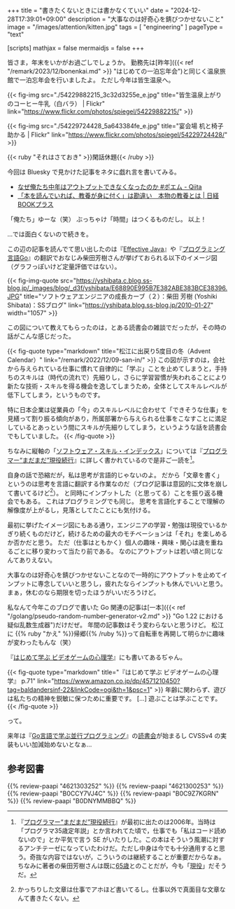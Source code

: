 +++
title = "書きたくないときには書かなくていい"
date =  "2024-12-28T17:39:01+09:00"
description = "大事なのは好奇心を錆びつかせないこと"
image = "/images/attention/kitten.jpg"
tags = [ "engineering" ]
pageType = "text"

[scripts]
  mathjax = false
  mermaidjs = false
+++

皆さま，年末をいかがお過ごしでしょうか。
勤務先は[昨年]({{< ref "/remark/2023/12/bonenkai.md" >}} "はじめての一泊忘年会")と同じく温泉旅館で一泊忘年会を行いましたよ。
ただし今年は皆生温泉へ。

{{< fig-img src="./54229882215_3c32d3255e_e.jpg" title="皆生温泉上がりのコーヒー牛乳（白バラ） | Flickr" link="https://www.flickr.com/photos/spiegel/54229882215/" >}}

{{< fig-img src="./54229724428_5a643384fe_e.jpg" title="宴会場 机と椅子助かる | Flickr" link="https://www.flickr.com/photos/spiegel/54229724428/" >}}

{{< ruby "それはさておき" >}}閑話休題{{< /ruby >}}

今回は Bluesky で見かけた記事をネタに戯れ言を書いてみる。

- [なぜ俺たち中年はアウトプットできなくなったのか #ポエム - Qiita](https://qiita.com/moroi/items/e39fb42172bfe2d4d209)
- [「本を読んでいれば、教養が身に付く」は勘違い　本物の教養とは | 日経BOOKプラス](https://bookplus.nikkei.com/atcl/column/121100449/121100003/)

「俺たち」ゆーな（笑） ぶっちゃけ「時間」はつくるものだし。
以上！

...では面白くないので続きを。

この辺の記事を読んでて思い出したのは『[Effective Java](https://www.amazon.co.jp/dp/4621303252?tag=baldandersinf-22&linkCode=ogi&th=1&psc=1)』や『[プログラミング言語Go](https://www.amazon.co.jp/dp/4621300253?tag=baldandersinf-22&linkCode=ogi&th=1&psc=1)』の翻訳でおなじみ柴田芳樹さんが挙げておられる以下のイメージ図（グラフっぽいけど定量評価ではない）。

{{< fig-img-quote src="https://yshibata.c.blog.ss-blog.jp/_images/blog/_d3f/yshibata/E68890E995B7E382ABE383BCE38396.JPG" title="ソフトウェアエンジニアの成長カーブ（２）：柴田 芳樹 (Yoshiki Shibata)：SSブログ" link="https://yshibata.blog.ss-blog.jp/2010-01-27" width="1057" >}}

この図について教えてもらったのは，とある読書会の雑談でだったが，その時の話がこんな感じだった。

{{< fig-quote type="markdown" title="松江に出戻り5度目の冬（Advent Calendar）" link="/remark/2022/12/09-san-in/" >}}
この図が示すのは，会社から与えられている仕事に慣れて自律的に「学ぶ」ことを止めてしまうと，手持ちのスキルは（時代の流れで）先細りし，さらに学習習慣が失われることにより新たな技術・スキルを得る機会を逸してしまうため，全体としてスキルレベルが低下してしまう，というものです。

特に日本企業は従業員の「今」のスキルレベルに合わせて「できそうな仕事」を見繕って割り振る傾向があり，所属部署から与えられる仕事をこなすことに満足しているとあっという間にスキルが先細りしてしまう，というような話を読書会でもしていました。
{{< /fig-quote >}}

ちなみに縦軸の「[ソフトウェア・スキル・インデックス](http://yshibata.blog.so-net.ne.jp/2010-01-11 "技術者のレベルとソフトウェア開発の難易度（２）")」については『[プログラマー“まだまだ”現役続行](https://www.amazon.co.jp/dp/B0CCY7VJ4C?tag=baldandersinf-22&linkCode=ogi&th=1&psc=1)』に詳しく書かれているので是非ご一読を[^p1]。

[^p1]: 『[プログラマー“まだまだ”現役続行](https://www.amazon.co.jp/dp/B0CCY7VJ4C?tag=baldandersinf-22&linkCode=ogi&th=1&psc=1)』が最初に出たのは2006年。当時は「プログラマ35歳定年説」とか言われてた頃で，仕事でも「私はコード読めないので」とか平気で言う SE がいたりした。この本はそういう風潮に対するアンチテーゼになっていたわけだ。ただし中身は今でも十分通用すると思う。奇抜な内容ではないが，こういうのは継続することが重要だからなぁ。ちなみに著者の柴田芳樹さんは既に[65歳](https://note.com/yoshiki_shibata/n/n86d730f758e5 "65歳になりました｜柴田 芳樹")とのことだが，今も「[現役](https://note.com/yoshiki_shibata/n/n1489871a51ac "カウシェでのAPI仕様整備と効率的なバックエンド開発の実現｜柴田 芳樹")」だそうだ。

自身の話で恐縮だが，私は思考が言語的じゃないのよ。
だから「文章を書く」というのは思考を言語に翻訳する作業なのだ（ブログ記事は意図的に文体を崩して書いてるけど[^w]）。
と同時にインプットした（と思ってる）ことを振り返る機会でもある。
これはプログラミングでも同じ。
思考を言語化することで理解の解像度が上がるし，見落としてたことにも気付ける。

[^w]: かっちりした文章は仕事でアホほど書いてるし。仕事以外で真面目な文章なんて書きたくない。

最初に挙げたイメージ図にもある通り，エンジニアの学習・勉強は現役でいるかぎり続くものだけど，続けるための最大のモチベーションは「それ」を楽しめるか否かだと思う。
ただ（仕事はともかく）個人の趣味・興味・関心は歳を重ねるごとに移り変わって当たり前である。
なのにアウトプットは若い頃と同じなんてありえない。

大事なのは好奇心を錆びつかせないことなので一時的にアウトプットを止めてインプットに専念していいと思うし，疲れたならインプットも休んでいいと思う。
まぁ，休むのなら期限を切ったほうがいいだろうけど。

私なんて今年このブログで書いた Go 関連の記事は[一本]({{< ref "/golang/pseudo-random-number-generator-v2.md" >}} "Go 1.22 における疑似乱数生成器")だけだぜ。
年間の記事数はそう変わらないと思うけど。
松江に {{% ruby "かえ" %}}帰郷{{% /ruby %}}って自転車を再開して明らかに趣味が変わったもんな（笑）

『[はじめて学ぶ ビデオゲームの心理学](https://www.amazon.co.jp/dp/B0C9Z7KGRN?tag=baldandersinf-22&linkCode=ogi&th=1&psc=1)』にも書いてあるぢゃん。

{{< fig-quote type="markdown" title="『はじめて学ぶ ビデオゲームの心理学』 p.71" link="https://www.amazon.co.jp/dp/4571210450?tag=baldandersinf-22&linkCode=ogi&th=1&psc=1" >}}
年齢に関わらず、遊びは私たちの精神を鋭敏に保つために重要です。 [...] 遊ぶことは学ぶことです。
{{< /fig-quote >}}

って。

来年は『[Go言語で学ぶ並行プログラミング](https://www.amazon.co.jp/dp/B0DNYMMBBQ?tag=baldandersinf-22&linkCode=ogi&th=1&psc=1)』の[読書会]が始まるし CVSSv4 の実装もいい加減始めないとなぁ...

[読書会]: https://technical-book-reading-2.connpass.com/event/337562/ "第1回『Go言語で学ぶ並行プログラミング』オンライン読書会 - connpass"

## 参考図書

{{% review-paapi "4621303252" %}} <!-- Effective Java 第3版 -->
{{% review-paapi "4621300253" %}} <!-- プログラミング言語Go -->
{{% review-paapi "B0CCY7VJ4C" %}} <!-- プログラマー"まだまだ"現役続行 -->
{{% review-paapi "B0C9Z7KGRN" %}} <!-- はじめて学ぶ ビデオゲームの心理学 Kindle 版 -->
{{% review-paapi "B0DNYMMBBQ" %}} <!-- Go言語で学ぶ並行プログラミング -->

